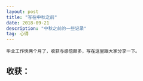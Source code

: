```yaml
---
layout: post
title: "写在中秋之前"
date: 2018-09-21
description: "中秋之前的一些记录"
tag: 心得
---   
```


    毕业工作快两个月了，收获与感悟颇多，写在这里跟大家分享一下。


## 收获：
　